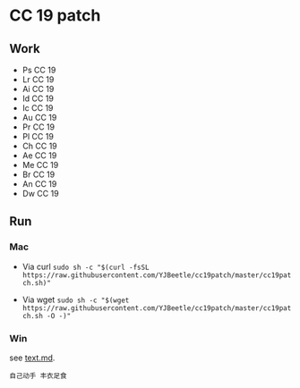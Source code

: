 # CC 19 patch

## Work

*	Ps CC 19
*	Lr CC 19
*	Ai CC 19
*	Id CC 19
*	Ic CC 19
*	Au CC 19
*	Pr CC 19
*	Pl CC 19
*	Ch CC 19
*	Ae CC 19
*	Me CC 19
*	Br CC 19
*	An CC 19
*	Dw CC 19

## Run

### Mac

*	Via curl
	```sudo sh -c "$(curl -fsSL https://raw.githubusercontent.com/YJBeetle/cc19patch/master/cc19patch.sh)"```

*	Via wget
	```sudo sh -c "$(wget https://raw.githubusercontent.com/YJBeetle/cc19patch/master/cc19patch.sh -O -)"```

### Win

see [text.md](./text.md).

	自己动手 丰衣足食
